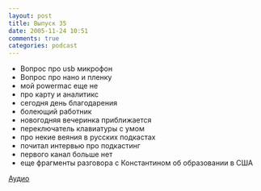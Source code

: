 ```yaml
---
layout: post
title: Выпуск 35
date: 2005-11-24 10:51
comments: true
categories: podcast
---
```


- Вопрос про usb микрофон
- Вопрос про нано и пленку
- мой powermac еще не
- про карту и аналитикс
- сегодня день благодарения
- болеющий работник
- новогодняя вечеринка приближается
- переключатель клавиатуры с умом
- про некие веяния в русских подкастах
- почитал интервью про подкастинг
- первого канал больше нет
- еще фрагменты разговора с Константином об образовании в США

[Аудио](https://podcast.umputun.com/media/ump_podcast35.mp3)
<audio src="https://podcast.umputun.com/media/ump_podcast35.mp3" preload="none">